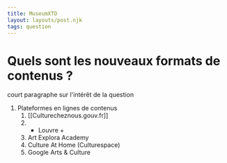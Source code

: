 ```yaml
---
title: MuseumXTD
layout: layouts/post.njk
tags: question
---
```

# Quels sont les nouveaux formats de contenus ?

court paragraphe sur l'intérêt de la question


1. Plateformes en lignes de contenus 
	1. [[Culturecheznous.gouv.fr]]
	2. - Louvre +
	3. Art Explora Academy
	4. Culture At Home (Culturespace)
	5. Google Arts & Culture

